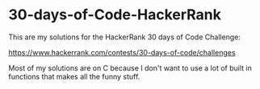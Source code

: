 # 30-days-of-Code-HackerRank

This are my solutions for the HackerRank 30 days of Code Challenge:

https://www.hackerrank.com/contests/30-days-of-code/challenges

Most of my solutions are on C because I don't want to use a lot of built in functions that makes all the funny stuff.
